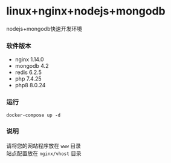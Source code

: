 # linux+nginx+nodejs+mongodb

nodejs+mongodb快速开发环境

### 软件版本

- nginx 1.14.0
- mongodb 4.2
- redis 6.2.5
- php 7.4.25
- php8 8.0.24


### 运行

```shell
docker-compose up -d
```

### 说明

请将您的网站程序放在 `www` 目录     
站点配置放在 `nginx/vhost` 目录